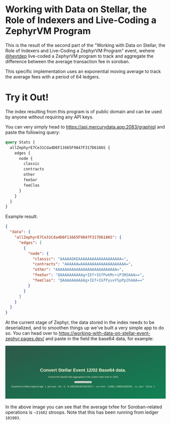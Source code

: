 # Working with Data on Stellar, the Role of Indexers and Live-Coding a ZephyrVM Program

This is the result of the second part of the "Working with Data on Stellar, the Role of Indexers and Live-Coding a ZephyrVM Program" event,
wehere [@heytdep](https://github.com/heytdep) live-coded a ZephyrVM program to track and aggregate the difference between the average transaction
fee in soroban.

This specific implementation uses an exponential moving average to track the average fees with a period of 64 ledgers. 

# Try it Out!

The index resulting from this program is of public domain and can be used by anyone without requiring any API keys.

You can very simply head to https://api.mercurydata.app:2083/graphiql and paste the following query:


```graphql
query Stats {
  allZephyrE7Ce31Cda4D6F11665F9847F317D6186S {
    edges {
      node {
        classic
        contracts
        other
        feeSor
        feeClas
      }
    }
  }
}
```

Example result:

```json
{
  "data": {
    "allZephyrE7Ce31Cda4D6F11665F9847F317D6186S": {
      "edges": [
        {
          "node": {
            "classic": "AAAAAOAEAAAAAAAAAAAAAAAAAAA=",
            "contracts": "AAAAAAwAAAAAAAAAAAAAAAAAAAA=",
            "other": "AAAAAAAAAAAAAAAAAAAAAAAAAAA=",
            "feeSor": "QAAAAAAAAAAg+IEf+IGfPwkMc+iP3N5AAA==",
            "feeClas": "QAAAAAAAAAAg+IEf+IGfPyuvF5pPp2hAAA=="
          }
        }
      ]
    }
  }
}
```

At the current stage of Zephyr, the data stored in the index needs to be deserialized, and to smoothen things up we've built a 
very simple app to do so. You can head over to https://working-with-data-on-stellar-event-zephyr.pages.dev/ and paste in the field the base64 data, for example:

![alt text](./yew_demo.png)

In the above image you can see that the average txfee for Soroban-related operations is `~31602` stroops. Note that this has been running from ledger `101903`.
